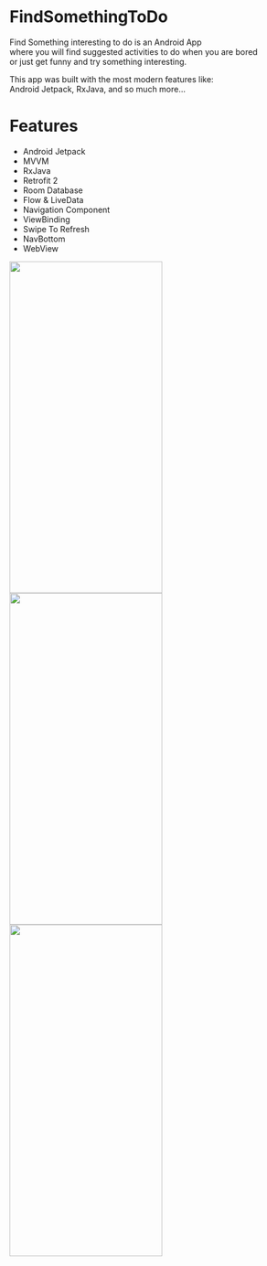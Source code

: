 # FindSomethingToDo
Find Something interesting to do is an Android App  
where you will find suggested activities to do when you are bored  
or just get funny and try something interesting.   

This app was built with the most modern features like:  
Android Jetpack, RxJava, and so much more...

# Features
- Android Jetpack
- MVVM
- RxJava
- Retrofit 2
- Room Database
- Flow & LiveData 
- Navigation Component
- ViewBinding
- Swipe To Refresh
- NavBottom
- WebView 

<img src="https://user-images.githubusercontent.com/68303716/109999614-1253c180-7d1b-11eb-96b6-9c7b9dcf5964.png" width="267" height="580"> 
<img src="https://user-images.githubusercontent.com/68303716/109999612-11bb2b00-7d1b-11eb-8757-d2e38ead8158.png" width="267" height="580">  
<img src="https://user-images.githubusercontent.com/68303716/109999618-12ec5800-7d1b-11eb-943d-11552ef91e11.png" width="267" height="580"> 
